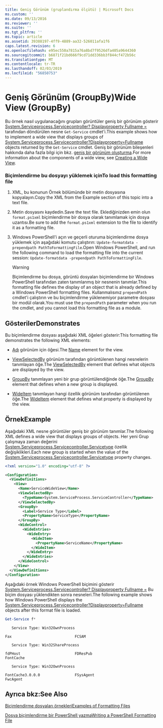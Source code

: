 ```yaml
---
title: Geniş Görünüm (gruplandırma ölçütü) | Microsoft Docs
ms.custom: ''
ms.date: 09/13/2016
ms.reviewer: ''
ms.suite: ''
ms.tgt_pltfrm: ''
ms.topic: article
ms.assetid: 39388197-4ff9-4889-aa32-526011afa1f6
caps.latest.revision: 6
ms.openlocfilehash: e95ec550a7815a76a8bd7f9526dfa405a9644360
ms.sourcegitcommit: b6871f21bd666f9cd71dd336bb3f844cf472b56c
ms.translationtype: MT
ms.contentlocale: tr-TR
ms.lasthandoff: 02/03/2019
ms.locfileid: "56850753"
---
```

# <a name="wide-view-groupby"></a><span data-ttu-id="f424c-102">Geniş Görünüm (GroupBy)</span><span class="sxs-lookup"><span data-stu-id="f424c-102">Wide View (GroupBy)</span></span>

<span data-ttu-id="f424c-103">Bu örnek nasıl uygulanacağını grupları görüntüler geniş bir görünüm gösterir [System.Serviceprocess.Servicecontroller? Displayproperty Fullname =](/dotnet/api/System.ServiceProcess.ServiceController) tarafından döndürülen nesne `Get-Service` cmdlet'i.</span><span class="sxs-lookup"><span data-stu-id="f424c-103">This example shows how to implement a wide view that displays groups of [System.Serviceprocess.Servicecontroller?Displayproperty=Fullname](/dotnet/api/System.ServiceProcess.ServiceController) objects returned by the `Get-Service` cmdlet.</span></span> <span data-ttu-id="f424c-104">Geniş bir görünüm bileşenleri hakkında daha fazla bilgi için bkz. [geniş bir görünüm oluşturma](./creating-a-wide-view.md).</span><span class="sxs-lookup"><span data-stu-id="f424c-104">For more information about the components of a wide view, see [Creating a Wide View](./creating-a-wide-view.md).</span></span>

### <a name="to-load-this-formatting-file"></a><span data-ttu-id="f424c-105">Biçimlendirme bu dosyayı yüklemek için</span><span class="sxs-lookup"><span data-stu-id="f424c-105">To load this formatting file</span></span>

1. <span data-ttu-id="f424c-106">XML, bu konunun Örnek bölümünde bir metin dosyasına kopyalayın.</span><span class="sxs-lookup"><span data-stu-id="f424c-106">Copy the XML from the Example section of this topic into a text file.</span></span>

2. <span data-ttu-id="f424c-107">Metin dosyasını kaydedin.</span><span class="sxs-lookup"><span data-stu-id="f424c-107">Save the text file.</span></span> <span data-ttu-id="f424c-108">Eklediğinizden emin olun `format.ps1xml` biçimlendirme bir dosya olarak tanımlamak için dosya uzantısı.</span><span class="sxs-lookup"><span data-stu-id="f424c-108">Be sure to add the `format.ps1xml` extension to the file to identify it as a formatting file.</span></span>

3. <span data-ttu-id="f424c-109">Windows PowerShell'i açın ve geçerli oturuma biçimlendirme dosya yüklemek için aşağıdaki komutu çalıştırın: `Update-formatdata -prependpath PathToFormattingFile`.</span><span class="sxs-lookup"><span data-stu-id="f424c-109">Open Windows PowerShell, and run the following command to load the formatting file into the current session: `Update-formatdata -prependpath PathToFormattingFile`.</span></span>

   > [!WARNING]
   > <span data-ttu-id="f424c-110">Biçimlendirme bu dosya, görüntü dosyaları biçimlendirme bir Windows PowerShell tarafından zaten tanımlanmış bir nesnenin tanımlar.</span><span class="sxs-lookup"><span data-stu-id="f424c-110">This formatting file defines the display of an object that is already defined by a Windows PowerShell formatting files.</span></span> <span data-ttu-id="f424c-111">Kullanmalısınız `prependPath` cmdlet'i çalıştırın ve bu biçimlendirme yüklenemiyor parametre dosyası bir modül olarak.</span><span class="sxs-lookup"><span data-stu-id="f424c-111">You must use the `prependPath` parameter when you run the cmdlet, and you cannot load this formatting file as a module.</span></span>

## <a name="demonstrates"></a><span data-ttu-id="f424c-112">Gösteriler</span><span class="sxs-lookup"><span data-stu-id="f424c-112">Demonstrates</span></span>

<span data-ttu-id="f424c-113">Bu biçimlendirme dosyası aşağıdaki XML öğeleri gösterir:</span><span class="sxs-lookup"><span data-stu-id="f424c-113">This formatting file demonstrates the following XML elements:</span></span>

- <span data-ttu-id="f424c-114">[Adı](./name-element-for-view-format.md) görünüm için öğesi.</span><span class="sxs-lookup"><span data-stu-id="f424c-114">The [Name](./name-element-for-view-format.md) element for the view.</span></span>

- <span data-ttu-id="f424c-115">[ViewSelectedBy](./viewselectedby-element-format.md) görünüm tarafından görüntülenen hangi nesnelerin tanımlayan öğe.</span><span class="sxs-lookup"><span data-stu-id="f424c-115">The [ViewSelectedBy](./viewselectedby-element-format.md) element that defines what objects are displayed by the view.</span></span>

- <span data-ttu-id="f424c-116">[GroupBy](./groupby-element-for-view-format.md) tanımlayan yeni bir grup görüntülendiğinde öğe.</span><span class="sxs-lookup"><span data-stu-id="f424c-116">The [GroupBy](./groupby-element-for-view-format.md) element that defines when a new group is displayed.</span></span>

- <span data-ttu-id="f424c-117">[WideItem](./wideitem-element-for-widecontrol-format.md) tanımlayan hangi özellik görünüm tarafından görüntülenen öğe.</span><span class="sxs-lookup"><span data-stu-id="f424c-117">The [WideItem](./wideitem-element-for-widecontrol-format.md) element that defines what property is displayed by the view.</span></span>

## <a name="example"></a><span data-ttu-id="f424c-118">Örnek</span><span class="sxs-lookup"><span data-stu-id="f424c-118">Example</span></span>

<span data-ttu-id="f424c-119">Aşağıdaki XML nesne görüntüler geniş bir görünüm tanımlar.</span><span class="sxs-lookup"><span data-stu-id="f424c-119">The following XML defines a wide view that displays groups of objects.</span></span> <span data-ttu-id="f424c-120">Her yeni Grup çalışmaya zaman değerini [System.Serviceprocess.Servicecontroller.Servicetype](/dotnet/api/System.ServiceProcess.ServiceController.ServiceType) özellik değişiklikleri.</span><span class="sxs-lookup"><span data-stu-id="f424c-120">Each new group is started when the value of the [System.Serviceprocess.Servicecontroller.Servicetype](/dotnet/api/System.ServiceProcess.ServiceController.ServiceType) property changes.</span></span>

```xml
<?xml version="1.0" encoding="utf-8" ?>

<Configuration>
  <ViewDefinitions>
    <View>
      <Name>ServiceWideView</Name>
      <ViewSelectedBy>
        <TypeName>System.ServiceProcess.ServiceController</TypeName>
      </ViewSelectedBy>
      <GroupBy>
        <Label>Service Type</Label>
        <PropertyName>ServiceType</PropertyName>
      </GroupBy>
      <WideControl>
        <WideEntries>
          <WideEntry>
            <WideItem>
              <PropertyName>ServiceName</PropertyName>
            </WideItem>
          </WideEntry>
        </WideEntries>
      </WideControl>
    </View>
  </ViewDefinitions>
</Configuration>
```

<span data-ttu-id="f424c-121">Aşağıdaki örnek Windows PowerShell biçimini gösterir [System.Serviceprocess.Servicecontroller? Displayproperty Fullname =](/dotnet/api/System.ServiceProcess.ServiceController) Bu biçim dosyası yüklendikten sonra nesneleri.</span><span class="sxs-lookup"><span data-stu-id="f424c-121">The following example shows how Windows PowerShell displays the [System.Serviceprocess.Servicecontroller?Displayproperty=Fullname](/dotnet/api/System.ServiceProcess.ServiceController) objects after this format file is loaded.</span></span>

```powershell
Get-Service f*
```

```output
   Service Type: Win32OwnProcess

Fax                             FCSAM

   Service Type: Win32ShareProcess

fdPHost                         FDResPub
FontCache

   Service Type: Win32OwnProcess

FontCache3.0.0.0                FSysAgent
FwcAgent
```

## <a name="see-also"></a><span data-ttu-id="f424c-122">Ayrıca bkz:</span><span class="sxs-lookup"><span data-stu-id="f424c-122">See Also</span></span>

[<span data-ttu-id="f424c-123">Biçimlendirme dosyaları örnekleri</span><span class="sxs-lookup"><span data-stu-id="f424c-123">Examples of Formatting Files</span></span>](./examples-of-formatting-files.md)

[<span data-ttu-id="f424c-124">Dosya biçimlendirme bir PowerShell yazma</span><span class="sxs-lookup"><span data-stu-id="f424c-124">Writing a PowerShell Formatting File</span></span>](./writing-a-powershell-formatting-file.md)
